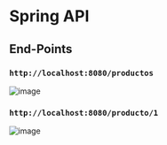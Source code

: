 # Spring API

## End-Points

### `http://localhost:8080/productos`

![image](https://user-images.githubusercontent.com/30164447/138023867-2f618ac7-e62f-4230-9ac4-2f6def57f644.png)


### `http://localhost:8080/producto/1`

![image](https://user-images.githubusercontent.com/30164447/138023944-68533d8d-1d22-45e3-acd6-d5b3decafb9b.png)

